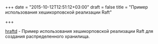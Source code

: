 +++
date = "2015-10-12T12:51:12+03:00"
draft = false
title = "Пример использования хешикорповской реализации Raft"

+++

<p><a href="https://github.com/otoolep/hraftd">hraftd</a>&nbsp;-&nbsp;Пример использования хешикорповской реализации Raft для создания распределенного хранилища.</p>

